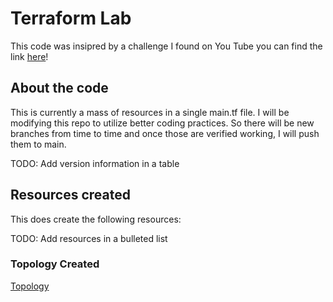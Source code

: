 # Terraform Lab

This code was insipred by a challenge I found on You Tube you can find the link [here](https://youtu.be/UQN2WrNYvXs)!

## About the code

This is currently a mass of resources in a single main.tf file. I will be modifying this repo to utilize better coding practices. So there will be new branches from time to time and once those are verified working, I will push them to main.

TODO: Add version information in a table

## Resources created

This does create the following resources:

TODO: Add resources in a bulleted list

### Topology Created

[Topology](https://kwiatriot.s3.us-west-2.amazonaws.com/github-helperDocs/tf-lab.png)



